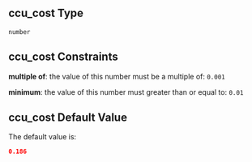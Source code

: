 ## ccu\_cost Type

`number`

## ccu\_cost Constraints

**multiple of**: the value of this number must be a multiple of: `0.001`

**minimum**: the value of this number must greater than or equal to: `0.01`

## ccu\_cost Default Value

The default value is:

```json
0.186
```

